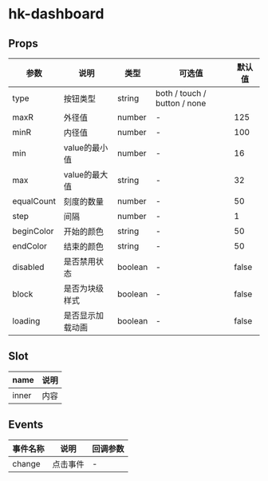 # hk-dashboard

## Props

| 参数 | 说明 | 类型 | 可选值 | 默认值 |
|--- | --- | --- | --- | --- |
| type | 按钮类型 | string | both / touch / button / none
| maxR | 外径值 | number | - | 125 |
| minR | 内径值 | number | - | 100 |
| min | value的最小值 | number | - | 16 |
| max | value的最大值 | string | - | 32 |
| equalCount | 刻度的数量 | number | - | 50 |
| step | 间隔 | number | - | 1 |
| beginColor | 开始的颜色 | string | - | 50 |
| endColor | 结束的颜色 | string | - | 50 |
| disabled | 是否禁用状态 | boolean |	- | false |
| block | 是否为块级样式 | boolean | - | false |
| loading | 是否显示加载动画 | boolean | - | false |

## Slot
| name | 说明|
| --- | --- |
| inner | 内容 |

## Events
| 事件名称 | 说明 |	回调参数 |
|--- | --- | --- |
| change | 点击事件 | - |

